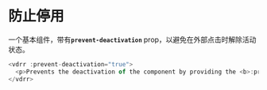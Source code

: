 # 防止停用

一个基本组件，带有<b>`prevent-deactivation` </b> prop，以避免在外部点击时解除活动状态。

~~~js
<vdrr :prevent-deactivation="true">
  <p>Prevents the deactivation of the component by providing the <b>:prevent-deactivation</b> prop.</p>
</vdrr>
~~~

